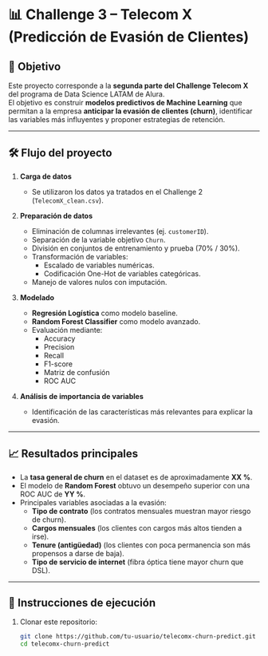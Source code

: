 # 📊 Challenge 3 – Telecom X (Predicción de Evasión de Clientes)

## 🎯 Objetivo
Este proyecto corresponde a la **segunda parte del Challenge Telecom X** del programa de Data Science LATAM de Alura.  
El objetivo es construir **modelos predictivos de Machine Learning** que permitan a la empresa **anticipar la evasión de clientes (churn)**, identificar las variables más influyentes y proponer estrategias de retención.

---

## 🛠️ Flujo del proyecto

1. **Carga de datos**
   - Se utilizaron los datos ya tratados en el Challenge 2 (`TelecomX_clean.csv`).

2. **Preparación de datos**
   - Eliminación de columnas irrelevantes (ej. `customerID`).
   - Separación de la variable objetivo `Churn`.
   - División en conjuntos de entrenamiento y prueba (70% / 30%).
   - Transformación de variables:
     - Escalado de variables numéricas.
     - Codificación One-Hot de variables categóricas.
   - Manejo de valores nulos con imputación.

3. **Modelado**
   - **Regresión Logística** como modelo baseline.
   - **Random Forest Classifier** como modelo avanzado.
   - Evaluación mediante:
     - Accuracy
     - Precision
     - Recall
     - F1-score
     - Matriz de confusión
     - ROC AUC

4. **Análisis de importancia de variables**
   - Identificación de las características más relevantes para explicar la evasión.

---

## 📈 Resultados principales

- La **tasa general de churn** en el dataset es de aproximadamente **XX %**.
- El modelo de **Random Forest** obtuvo un desempeño superior con una ROC AUC de **YY %**.
- Principales variables asociadas a la evasión:
  - **Tipo de contrato** (los contratos mensuales muestran mayor riesgo de churn).
  - **Cargos mensuales** (los clientes con cargos más altos tienden a irse).
  - **Tenure (antigüedad)** (los clientes con poca permanencia son más propensos a darse de baja).
  - **Tipo de servicio de internet** (fibra óptica tiene mayor churn que DSL).

---

## 🚀 Instrucciones de ejecución

1. Clonar este repositorio:
   ```bash
   git clone https://github.com/tu-usuario/telecomx-churn-predict.git
   cd telecomx-churn-predict
